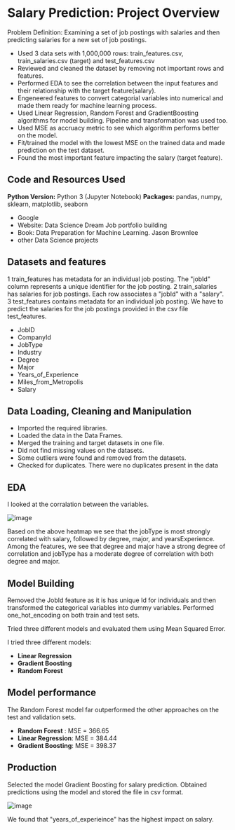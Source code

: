 # Salary Prediction: Project Overview

  Problem Definition: Examining a set of job postings with salaries and then predicting salaries for a new set of job postings.  
  
* Used 3 data sets with 1,000,000 rows: train_features.csv, train_salaries.csv (target) and test_features.csv
* Reviewed and cleaned the dataset by removing not important rows and features.
* Performed EDA to see the correlation between the input features and their relationship with the target feature(salary). 
* Engeneered features to convert categorial variables into numerical and made them ready for machine learning process. 
* Used Linear Regression, Random Forest and GradientBoosting algorithms for model building. Pipeline and transformation was used too. 
* Used MSE as accruacy metric to see which algorithm performs better on the model. 
* Fit/trained the model with the lowest MSE on the trained data and made prediction on the test dataset.
* Found the most important feature impacting the salary (target feature).

## Code and Resources Used 
**Python Version:** Python 3 (Jupyter Notebook)
**Packages:** pandas, numpy, sklearn, matplotlib, seaborn
* Google
* Website: Data Science Dream Job portfolio building 
* Book: Data Preparation for Machine Learning. Jason Brownlee
* other Data Science projects

## Datasets and features

1 train_features has metadata for an individual job posting. The "jobId" column represents a unique identifier for the job posting.
2 train_salaries has salaries for job postings. Each row associates a "jobId" with a "salary".
3 test_features contains metadata for an individual job posting. We have to predict the salaries for the job postings provided in the csv file test_features.

*	JobID
*	CompanyId
*	JobType 
*	Industry
*	Degree
*	Major
*	Years_of_Experience
*	Miles_from_Metropolis
*	Salary

 ## Data Loading, Cleaning and Manipulation
 
* Imported the required libraries. 
*	Loaded the data in the Data Frames. 
*	Merged the training and target datasets in one file.
*	Did not find missing values on the datasets.
*	Some outliers were found and removed from the datasets. 
*	Checked for duplicates. There were no duplicates present in the data 


## EDA

I looked at the corralation between the variables.


![image](https://user-images.githubusercontent.com/75549127/110561082-4f95c600-8104-11eb-8b19-4c3de86b7161.png)

Based on the above heatmap we see that the jobType is most strongly correlated with salary, followed by degree, major, and yearsExperience. Among the features, we see that degree and major have a strong degree of correlation and jobType has a moderate degree of correlation with both degree and major.

## Model Building 

Removed the JobId feature as it is has unique Id for individuals and then transformed the categorical variables into dummy variables. Performed one_hot_encoding on both train and test sets.    

Tried three different models and evaluated them using Mean Squared Error. 

I tried three different models:
*	**Linear Regression**
*	**Gradient Boosting**
*	**Random Forest**

## Model performance
The Random Forest model far outperformed the other approaches on the test and validation sets. 
*	**Random Forest** : MSE = 366.65
*	**Linear Regression**: MSE = 384.44
*	**Gradient Boosting**: MSE = 398.37

## Production 
  Selected the model Gradient Boosting for salary prediction. Obtained predictions using the model and stored the file in csv format.


![image](https://user-images.githubusercontent.com/75549127/110562356-908eda00-8106-11eb-95a9-7252d9322715.png)

We found that "years_of_experieince" has the highest impact on salary.

